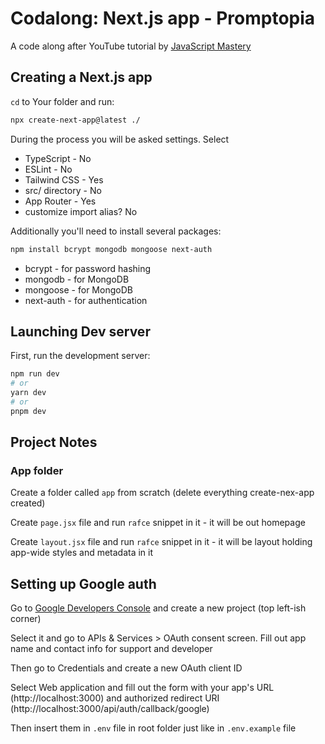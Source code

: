 # Codalong: Next.js app - Promptopia

A code along after YouTube tutorial by [JavaScript Mastery](https://www.youtube.com/watch?v=wm5gMKuwSYk&t=2733s)

## Creating a Next.js app

`cd` to Your folder and run:

```bash
npx create-next-app@latest ./
```

During the process you will be asked settings. Select

- TypeScript - No
- ESLint - No
- Tailwind CSS - Yes
- src/ directory - No
- App Router - Yes
- customize import alias? No

Additionally you'll need to install several packages:

```bash
npm install bcrypt mongodb mongoose next-auth
```

- bcrypt - for password hashing
- mongodb - for MongoDB
- mongoose - for MongoDB
- next-auth - for authentication

## Launching Dev server

First, run the development server:

```bash
npm run dev
# or
yarn dev
# or
pnpm dev
```


## Project Notes

### App folder

Create a folder called `app` from scratch (delete everything create-nex-app created)

Create `page.jsx` file and run `rafce` snippet in it - it will be out homepage

Create `layout.jsx` file and run `rafce` snippet in it - it will be layout holding app-wide styles and metadata in it


## Setting up Google auth

Go to [Google Developers Console](https://console.developers.google.com/) and create a new project (top left-ish corner)

Select it and go to APIs & Services > OAuth consent screen. Fill out app name and contact info for support and developer

Then go to Credentials and create a new OAuth client ID

Select Web application and fill out the form with your app's URL (http://localhost:3000) and authorized redirect URI (http://localhost:3000/api/auth/callback/google)

Then insert them in `.env` file in root folder just like in `.env.example` file